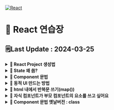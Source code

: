 [![React](https://img.shields.io/badge/react-%2320232a.svg?style=for-the-badge&logo=react&logoColor=%2361DAFB)](https://github.com/MinSungJe/FrontEnd_Prac)
# 📝 React 연습장
## 🗒️Last Update : 2024-03-25
<details>
<summary><b>🤔 React Project 생성법</b></summary>

- <code>npx create-react-app [project 이름]</code>
- 미리보기 : <code>npm start</code>
</details>

<details>
<summary><b>🤔 State 왜 씀?</b></summary>

- 실시간으로 변경되는 값을 사용하기 위해 사용
- <code>setState(실제 변경값, 변경함수)</code>
- state는 부모 컴포넌트에서 자식 컴포넌트로만 전송이 가능하기 때문에, 해당 state를 사용하는 최상위 컴포넌트에서 정의해야 됨
</details>

<details>
<summary><b>🤔 Component 문법</b></summary>

- 특정 div박스 묶음을 한 박스로 정리 가능
    - 코드가 지저분한 점을 해결 가능
    - 한번 작성한 컴포넌트를 쉽게 반복 가능
- js에서 function 정의하듯이 Component를 생성하면 됨
</details>

<details>
<summary><b>🤔 동적 UI 만드는 방법</b></summary>

- ❗<b>3 step</b>
    1. html css로 미리 UI 디자인을 다 해놓고
    2. UI의 현재 상태를 state로 저장해두고 (보이기 여부 : true, false 등)
    3. state에 따라서 UI가 어떻게 보일지 조건문 등으로 작성
- 참고. html 내 조건문 사용하려면 삼항연산자 활용
</details>

<details>
<summary><b>🤔 html 내에서 반복문 쓰기(map())</b></summary>

- ❗<b>map함수 사용법 :</b> <code>[list].map(function(){})</code>
- function 파라미터를 지정하면 list의 인자를 넘겨줌
- function으로 특정 값을 return하면 return된 값으로 리스트를 새로 만들어줌
- return을 안해서 반복문으로 활용도 가능
- 굳이 for 쓰고 싶다면 js부분(html 바깥)에서 사용하면 됨
</details>

<details>
<summary><b>🤔 자식 컴포넌트가 부모 컴포넌트의 요소를 쓰고 싶어요</b></summary>

- 자식 컴포넌트에서 부모 컴포넌트의 요소를 사용하고 싶은 상황이 생김
- 예) 자식 컴포넌트에서 부모 컴포넌트의 state를 사용하고 싶은 경우
- <b>props 문법 사용하면 됨</b>
- ❗<b>props 문법 사용법 2step:</b>
    1. 자식컴포넌트 사용하는 곳에 가서 <code><자식컴포넌트 작명={state이름}></code>
    2. 자식컴포넌트 만드는 function으로 가서 props라는 파라미터 등록 후 props.작명 사용
- 무조건 부모 -> 자식으로만 전달 가능. 자식 -> 부모 / 자식 -> 자식 전달 불가능
- ❗<b>꼭 state만 전송할 수 있는 건 아님.</b> 일반 변수, 함수, 일반 문자전송 다 가능
</details>

<details>
<summary><b>🤔 Component 문법 옛날버전 : class</b></summary>

- 컴포넌트 만드는 옛날 문법으로 class가 있음
- 예시
```javascript
class Modal2 extends React.Component {
  constructor(props) {
    super(props)
    this.state = {
      name : 'kim',
      age : 20
    }
  }
  render() {
    return (
      <div>안녕 {this.state.name} {this.state.age}
        <button onClick={()=>{
          this.setState({age : 21})
        }}>버튼</button>
      </div>
    )
  }
}
```
- 복잡하니까 그냥 function 쓰자
</details>
